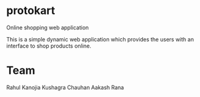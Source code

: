# protokart
Online shopping web application

This is a simple dynamic web application which provides the users with an interface to shop  products online.

# Team
Rahul Kanojia
Kushagra Chauhan
Aakash Rana